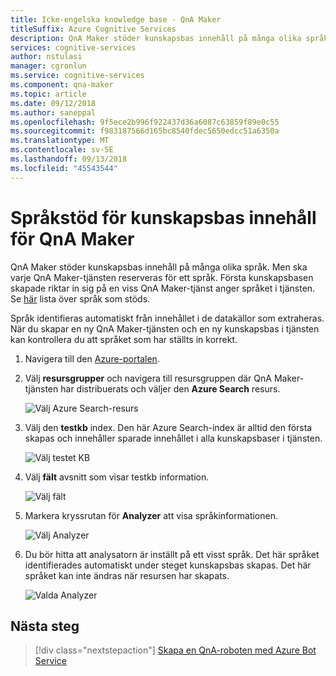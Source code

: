 ```yaml
---
title: Icke-engelska knowledge base - QnA Maker
titleSuffix: Azure Cognitive Services
description: QnA Maker stöder kunskapsbas innehåll på många olika språk. Men ska varje QnA Maker-tjänsten reserveras för ett språk. Första kunskapsbasen skapade riktar in sig på en viss QnA Maker-tjänst anger språket i tjänsten.
services: cognitive-services
author: nstulasi
manager: cgronlun
ms.service: cognitive-services
ms.component: qna-maker
ms.topic: article
ms.date: 09/12/2018
ms.author: saneppal
ms.openlocfilehash: 9f5ece2b996f922437d36a6087c63859f89e0c55
ms.sourcegitcommit: f983187566d165bc8540fdec5650edcc51a6350a
ms.translationtype: MT
ms.contentlocale: sv-SE
ms.lasthandoff: 09/13/2018
ms.locfileid: "45543544"
---
```

# <a name="language-support-of-knowledge-base-content-for-qna-maker"></a>Språkstöd för kunskapsbas innehåll för QnA Maker
QnA Maker stöder kunskapsbas innehåll på många olika språk. Men ska varje QnA Maker-tjänsten reserveras för ett språk. Första kunskapsbasen skapade riktar in sig på en viss QnA Maker-tjänst anger språket i tjänsten. Se [här](../Overview/languages-supported.md) lista över språk som stöds.

Språk identifieras automatiskt från innehållet i de datakällor som extraheras. När du skapar en ny QnA Maker-tjänsten och en ny kunskapsbas i tjänsten kan kontrollera du att språket som har ställts in korrekt.

1. Navigera till den [Azure-portalen](https://portal.azure.com/).

2. Välj **resursgrupper** och navigera till resursgruppen där QnA Maker-tjänsten har distribuerats och väljer den **Azure Search** resurs.

    ![Välj Azure Search-resurs](../media/qnamaker-how-to-language-kb/select-azsearch.png)

3. Välj den **testkb** index. Den här Azure Search-index är alltid den första skapas och innehåller sparade innehållet i alla kunskapsbaser i tjänsten. 

    ![Välj testet KB](../media/qnamaker-how-to-language-kb/select-testkb.png)

4. Välj **fält** avsnitt som visar testkb information.

    ![Välj fält](../media/qnamaker-how-to-language-kb/selectfields.png)

5. Markera kryssrutan för **Analyzer** att visa språkinformationen.

    ![Välj Analyzer](../media/qnamaker-how-to-language-kb/select-analyzer.png)

6. Du bör hitta att analysatorn är inställt på ett visst språk. Det här språket identifierades automatiskt under steget kunskapsbas skapas. Det här språket kan inte ändras när resursen har skapats.

    ![Valda Analyzer](../media/qnamaker-how-to-language-kb/selected-analyzer.png)

## <a name="next-steps"></a>Nästa steg

> [!div class="nextstepaction"]
> [Skapa en QnA-roboten med Azure Bot Service](../Tutorials/create-qna-bot.md)
